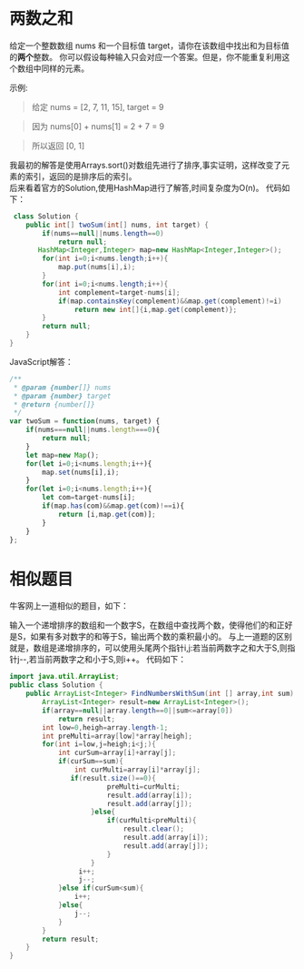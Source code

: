 # 两数之和
给定一个整数数组 nums 和一个目标值 target，请你在该数组中找出和为目标值的**两个**整数。
你可以假设每种输入只会对应一个答案。但是，你不能重复利用这个数组中同样的元素。

示例:
> 给定 nums = [2, 7, 11, 15], target = 9

> 因为 nums[0] + nums[1] = 2 + 7 = 9

> 所以返回 [0, 1]

我最初的解答是使用Arrays.sort()对数组先进行了排序,事实证明，这样改变了元素的索引，返回的是排序后的索引。  
后来看着官方的Solution,使用HashMap进行了解答,时间复杂度为O(n)。
代码如下：
```java
 class Solution {
    public int[] twoSum(int[] nums, int target) {
        if(nums==null||nums.length==0)
            return null;
       HashMap<Integer,Integer> map=new HashMap<Integer,Integer>();
        for(int i=0;i<nums.length;i++){
            map.put(nums[i],i);
        }
        for(int i=0;i<nums.length;i++){
            int complement=target-nums[i];
            if(map.containsKey(complement)&&map.get(complement)!=i)
                return new int[]{i,map.get(complement)};
        }
        return null;
    }
}
```
JavaScript解答：  
```javascript
/**
 * @param {number[]} nums
 * @param {number} target
 * @return {number[]}
 */
var twoSum = function(nums, target) {
    if(nums===null||nums.length===0){
        return null;
    }
    let map=new Map();
    for(let i=0;i<nums.length;i++){
        map.set(nums[i],i);
    }
    for(let i=0;i<nums.length;i++){
        let com=target-nums[i];
        if(map.has(com)&&map.get(com)!==i){
            return [i,map.get(com)];
        }
    }
};
```
# 相似题目
牛客网上一道相似的题目，如下：  

输入一个递增排序的数组和一个数字S，在数组中查找两个数，使得他们的和正好是S，如果有多对数字的和等于S，输出两个数的乘积最小的。
与上一道题的区别就是，数组是递增排序的，可以使用头尾两个指针i,j:若当前两数字之和大于S,则指针j--,若当前两数字之和小于S,则i++。
代码如下：
```java
import java.util.ArrayList;
public class Solution {
    public ArrayList<Integer> FindNumbersWithSum(int [] array,int sum) {
        ArrayList<Integer> result=new ArrayList<Integer>();
        if(array==null||array.length==0||sum<=array[0])
            return result;
        int low=0,heigh=array.length-1;
        int preMulti=array[low]*array[heigh];
        for(int i=low,j=heigh;i<j;){
            int curSum=array[i]+array[j];
            if(curSum==sum){
                int curMulti=array[i]*array[j];
               if(result.size()==0){
                        preMulti=curMulti;
                        result.add(array[i]);
                        result.add(array[j]);
                    }else{
                        if(curMulti<preMulti){
                            result.clear();
                            result.add(array[i]);
                            result.add(array[j]);
                        }
                    }
                 i++;
                 j--;
            }else if(curSum<sum){
                i++;
            }else{
                j--;
            }
        }
        return result;
    }
}
```
